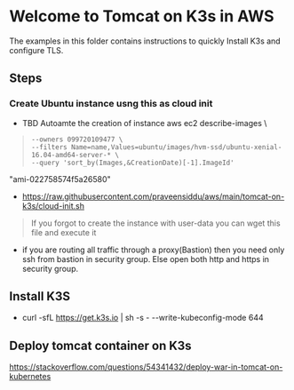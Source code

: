 # Welcome to Tomcat on K3s in AWS

The examples in this folder contains instructions to quickly Install K3s and configure TLS. 
## Steps
###  Create Ubuntu instance usng this as cloud init  
- TBD Autoamte the creation of instance 
aws ec2 describe-images \
>     --owners 099720109477 \
>     --filters Name=name,Values=ubuntu/images/hvm-ssd/ubuntu-xenial-16.04-amd64-server-* \
>     --query 'sort_by(Images,&CreationDate)[-1].ImageId'
"ami-022758574f5a26580"

- https://raw.githubusercontent.com/praveensiddu/aws/main/tomcat-on-k3s/cloud-init.sh
> If you forgot to create the instance with user-data you can wget this file and execute it
- if you are routing all traffic through a proxy(Bastion) then you need only ssh from bastion in security group. Else open both http and https in security group.

## Install K3S 
- curl -sfL https://get.k3s.io | sh -s - --write-kubeconfig-mode 644

## Deploy tomcat container on K3s

https://stackoverflow.com/questions/54341432/deploy-war-in-tomcat-on-kubernetes

